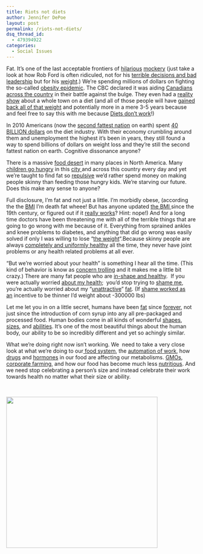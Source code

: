 ```yaml
---
title: Riots not diets
author: Jennifer DePoe
layout: post
permalink: /riots-not-diets/
dsq_thread_id:
  - 479394922
categories:
  - Social Issues
---
```

Fat. It&#8217;s one of the last acceptable frontiers of <a href="http://unboundstate.blogspot.com/2011/10/funny-fat-people-pictures.html" target="_blank">hilarious</a> <a href="http://fupahunter.blogspot.com/" target="_blank">mockery</a> (just take a look at how Rob Ford is often ridiculed, not for his <a href="http://www.huffingtonpost.ca/andrew-reeves/rob-ford-budget-cuts_b_961330.html" target="_blank">terrible decisions and bad leadership</a> but for his <a href="http://www.shamelessmag.com/blog/2011/07/fatness-and-rob-ford/" target="_blank">weight</a>.) We&#8217;re spending millions of dollars on fighting the so-called <a href="http://www.parl.gc.ca/Content/LOP/ResearchPublications/prb0511-e.htm" target="_blank">obesity epidemic</a>. The CBC declared it was aiding <a href="http://www.cbc.ca/liverightnow/million-pound-challenge.html" target="_blank">Canadians across the country</a> in their battle against the bulge. They even had a <a href="http://www.cbc.ca/liverightnow/village/" target="_blank">reality show</a> about a whole town on a diet (and all of those people will have <a href="http://www.weightymatters.ca/2011/01/cbcs-village-on-diet-episode-1-recap.html" target="_blank">gained back all of that weight</a> and potentially more in a mere 3-5 years because and feel free to say this with me because <a href="http://www.sciencedaily.com/releases/2011/08/110802125546.htm" target="_blank">Diets don&#8217;t work</a>!)

In 2010 Americans (now the <a href="http://www.theatlantic.com/life/archive/2011/11/the-richest-fattest-nation-on-earth-its-not-the-united-states/248366/" target="_blank">second fattest nation</a> on earth) spent <a href="http://www.businessweek.com/debateroom/archives/2008/03/the_diet_industry_a_big_fat_lie.html" target="_blank">40 BILLION dollars</a> on the diet industry. With their economy crumbling around them and unemployment the highest it&#8217;s been in years, they still found a way to spend billions of dollars on weight loss and they&#8217;re still the second fattest nation on earth. Cognitive dissonance anyone?

There is a massive <a href="http://en.wikipedia.org/wiki/Food_desert" target="_blank">food desert</a> in many places in North America. Many <a href="http://www.studentsuccess.ca/theNeed.html" target="_blank">children go hungry</a> in this <a href="http://martinprosperity.org/insights/insight/food-deserts-and-priority-neighbourhoods-in-toronto" target="_blank">city </a>and across this country every day and yet we&#8217;re taught to find fat so <a href="http://www.marieclaire.com/sex-love/dating-blog/overweight-couples-on-television" target="_blank">repulsive</a> we&#8217;d rather spend money on making people skinny than feeding those hungry kids. We&#8217;re starving our future. Does this make any sense to anyone?

Full disclosure, I&#8217;m fat and not just a little. I&#8217;m morbidly obese, (according the the <a href="http://en.wikipedia.org/wiki/Body_mass_index" target="_blank">BMI</a> I&#8217;m death fat wheee! But has anyone updated <a href="http://thesocietypages.org/socimages/2011/11/17/defining-fat/?utm_source=feedburner&utm_medium=feed&utm_campaign=Feed:+SociologicalImagesSeeingIsBelieving+(Sociological+Images:+Seeing+Is+Believing)&utm_content=Google+Reader" target="_blank">the BMI </a>since the 19th century, or figured out if it <a href="http://www.npr.org/templates/story/story.php?storyId=106268439" target="_blank">really works</a>? Hint: nope!) And for a long time doctors have been threatening me with all of the terrible things that are going to go wrong with me because of it. Everything from sprained ankles and knee problems to diabetes, and anything that did go wrong was easily solved if only I was willing to lose &#8220;<a href="http://www.xojane.com/healthy/standing-your-doctor-about-fat-shaming" target="_blank">t</a><a href="http://www.xojane.com/healthy/standing-your-doctor-about-fat-shaming" target="_blank">he weight</a>&#8220;.Because skinny people are always <a href="http://www.naturallyintense.net/blog/fitness/being-skinny-does-not-mean-being-healthy/" target="_blank">completely and uniformly healthy</a> all the time, they never have joint problems or any health related problems at all ever.

&#8220;But we&#8217;re worried about your health&#8221; is something I hear all the time. (This kind of behavior is know as <a href="http://concerntroll.tumblr.com/" target="_blank">concern trolling</a> and it makes me a little bit crazy.) There are many fat people who are <a href="http://www.haescommunity.org/" target="_blank">in-shape and healthy</a>.  If you were actually worried <a href="http://jezebel.com/5561337/gym-deems-woman-too-fat-to-exercise?tag=fatshaming" target="_blank">about my health</a>;  you&#8217;d stop trying to <a href="http://feministing.com/2010/09/09/fatslut-acceptance-and-the-meritocracy-myth/" target="_blank">shame me</a>, you&#8217;re actually worried about my &#8220;<a href="http://jezebel.com/5857466/desperate-for-attention-ashley-madison-releases-new-stupid-ad?tag=fatshaming" target="_blank">unattractive</a>&#8221; <a href="http://cypheroftyr.wordpress.com/2010/06/14/fat-shaming-and-concern-trolling-in-why-are-black-women-so-big/" target="_blank">fat</a>. (If <a href="http://danceswithfat.wordpress.com/2010/03/07/386170-unhelpful-things/" target="_blank">shame worked as an</a> incentive to be thinner I&#8217;d weight about -300000 lbs)

Let me let you in on a little secret, humans have been <a href="http://images.google.com/hosted/life/l?imgurl=a2d5cba460124b2e" target="_blank">fat</a> since <a href="http://fuckyeaholdtimefatties.tumblr.com/" target="_blank">forever</a>, not just since the introduction of corn syrup into any all pre-packaged and processed food. Human bodies come in all kinds of wonderful <a href="http://fatheffalump.wordpress.com/" target="_blank">shapes</a>, <a href="http://http://danceswithfat.wordpress.com/" target="_blank">sizes</a>, and <a href="http://globalcomment.com/2010/fat-and-disability-what-few-of-you-want-to-hear/" target="_blank">abilities</a>. It&#8217;s one of the most beautiful things about the human body, our ability to be so incredibly different and yet so achingly similar.

What we&#8217;re doing right now isn&#8217;t working. We  need to take a very close look at what we&#8217;re doing to our<a href="http://www.fooddemocracy.org/" target="_blank"> food system</a>, the <a href="http://www.fdu.edu/newspubs/magazine/99su/stress.html" target="_blank">a</a><a href="http://www.fdu.edu/newspubs/magazine/99su/stress.html" target="_blank">utomation of work</a>, how <a href="http://io9.com/388136/fast-food-joints-add-hormone-to-food-that-makes-you-want-to-eat-more" target="_blank">drugs</a> and <a href="http://envirocancer.cornell.edu/factsheet/diet/fs37.hormones.cfm" target="_blank">hormones</a> in our food are affecting our metabolisms. <a href="http://en.wikipedia.org/wiki/GMO" target="_blank">GMOs</a>, <a href="http://www.helium.com/items/1317612-corporate-farming-enviromental-effects" target="_blank">corporate farming</a>, and how our food has become much less <a href="http://www.rebuild-from-depression.com/blog/2007/05/nutrient_loss_in_the_food_supp.html" target="_blank">nutritious</a>. And we need stop celebrating a person&#8217;s size and instead celebrate their work towards health no matter what their size or ability.

&nbsp;

<a href="http://hypenotic.com/meaning-fulmarketing/7643/riots-not-diets/attachment/tumblr_ldf0o5gocr1qfybwpo1_400" rel="attachment wp-att-7714"><img class="aligncenter size-full wp-image-7714" title="from www.concerntroll.tumblr.com" src="http://hypenotic.com/wordpress/wp-content/uploads/2011/11/tumblr_ldf0o5GOcr1qfybwpo1_400.jpeg" alt="" width="400" height="400" /></a>

&nbsp;
